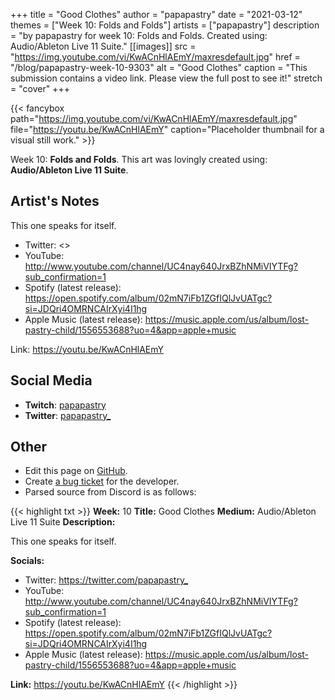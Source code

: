+++
title =       "Good Clothes"
author =      "papapastry"
date =        "2021-03-12"
themes =      ["Week 10: Folds and Folds"]
artists =     ["papapastry"]
description = "by papapastry for week 10: Folds and Folds. Created using: Audio/Ableton Live 11 Suite."
[[images]]
      src = "https://img.youtube.com/vi/KwACnHlAEmY/maxresdefault.jpg"
      href = "/blog/papapastry-week-10-9303"
      alt = "Good Clothes"
      caption = "This submission contains a video link. Please view the full post to see it!"
      stretch = "cover"
+++

{{< fancybox path="https://img.youtube.com/vi/KwACnHlAEmY/maxresdefault.jpg" file="https://youtu.be/KwACnHlAEmY" caption="Placeholder thumbnail for a visual still work." >}}


Week 10: **Folds and Folds**. This art was lovingly created using: **Audio/Ableton Live 11 Suite**.

## Artist's Notes

This one speaks for itself.

- Twitter: <>
- YouTube: <http://www.youtube.com/channel/UC4nay640JrxBZhNMiVIYTFg?sub_confirmation=1>
- Spotify (latest release): <https://open.spotify.com/album/02mN7iFb1ZGfIQlJvUATgc?si=JDQri4OMRNCAIrXyi4I1hg>
- Apple Music (latest release): <https://music.apple.com/us/album/lost-pastry-child/1556553688?uo=4&app=apple+music>

Link: https://youtu.be/KwACnHlAEmY

## Social Media

- **Twitch**: <a href='https://twitch.tv/papapastry' target='_blank'>papapastry</a>
- **Twitter**: <a href='https://twitter.com/papapastry_' target='_blank'>papapastry_</a>

## Other

- Edit this page on [GitHub](https://github.com/teaminkling/web-refresh/edit/main/content/blog/papapastry-week-10-9303.md).
- Create [a bug ticket](https://github.com/teaminkling/web-refresh/issues/new?assignees=&labels=bug&template=problem-report.md&title=) for the developer.
- Parsed source from Discord is as follows:

{{< highlight txt >}}
**Week:** 10
**Title:** Good Clothes
**Medium:** Audio/Ableton Live 11 Suite
**Description:**

This one speaks for itself.

**Socials:**

- Twitter: <https://twitter.com/papapastry_>
- YouTube: <http://www.youtube.com/channel/UC4nay640JrxBZhNMiVIYTFg?sub_confirmation=1>
- Spotify (latest release): <https://open.spotify.com/album/02mN7iFb1ZGfIQlJvUATgc?si=JDQri4OMRNCAIrXyi4I1hg>
- Apple Music (latest release): <https://music.apple.com/us/album/lost-pastry-child/1556553688?uo=4&app=apple+music>

**Link:** https://youtu.be/KwACnHlAEmY
{{< /highlight >}}